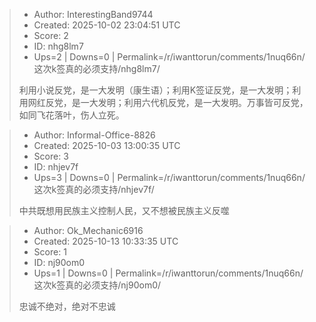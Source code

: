 > - Author: InterestingBand9744
> - Created: 2025-10-02 23:04:51 UTC
> - Score: 2
> - ID: nhg8lm7
> - Ups=2 | Downs=0 | Permalink=/r/iwanttorun/comments/1nuq66n/这次k签真的必须支持/nhg8lm7/
>
> 利用小说反党，是一大发明（康生语）；利用K签证反党，是一大发明；利用网红反党，是一大发明；利用六代机反党，是一大发明。万事皆可反党，如同飞花落叶，伤人立死。

> - Author: Informal-Office-8826
> - Created: 2025-10-03 13:00:35 UTC
> - Score: 3
> - ID: nhjev7f
> - Ups=3 | Downs=0 | Permalink=/r/iwanttorun/comments/1nuq66n/这次k签真的必须支持/nhjev7f/
>
> 中共既想用民族主义控制人民，又不想被民族主义反噬

> - Author: Ok_Mechanic6916
> - Created: 2025-10-13 10:33:35 UTC
> - Score: 1
> - ID: nj90om0
> - Ups=1 | Downs=0 | Permalink=/r/iwanttorun/comments/1nuq66n/这次k签真的必须支持/nj90om0/
>
> 忠诚不绝对，绝对不忠诚
